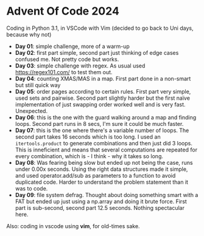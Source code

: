 # Advent Of Code 2024

Coding in Python 3.1, in VSCode with Vim (decided to go back to Uni days, because why not)

- **Day 01**: simple challenge, more of a warm-up
- **Day 02**: first part simple, second part just thinking of edge cases confused me. Not pretty code but works.
- **Day 03**: simple challenge with regex. As usual used https://regex101.com/ to test them out.
- **Day 04**: counting XMAS/MAS in a map. First part done in a non-smart but still quick way
- **Day 05**: order pages according to certain rules. First part very simple, used sets and pairwise. Second part slightly harder but the first naïve implementation of just swapping order worked well and is very fast. Unexpected.
- **Day 06**: this is the one with the guard walking around a map and finding loops. Second part runs in 8 secs, I'm sure it could be much faster.
- **Day 07**: this is the one where there's a variable number of loops. The second part takes 16 seconds which is too long. I used an `itertools.product` to generate combinations and then just did 3 loops. This is inneficient and means that several computations are repeated for every combination, which is - I think - why it takes so long.
- **Day 08**: Was fearing being slow but ended up not being the case, runs under 0.00x seconds. Using the right data structures made it simple, and used operator.add/sub as parameters to a function to avoid duplicated code. Harder to understand the problem statement than it was to code.
- **Day 09**: file system defrag. Thought about doing something smart with a FAT but ended up just using a np.array and doing it brute force. First part is sub-second, second part 12.5 seconds. Nothing spectacular here.


Also: coding in vscode using **vim**, for old-times sake.